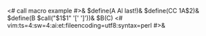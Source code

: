 <# call macro example #>&
$define(A Al last!)&
$define(CC $1$A$2)&
$define(B $call("$1$1" '[' ']'))&
$B(C)
<#
vim:ts=4:sw=4:ai:et:fileencoding=utf8:syntax=perl
#>&
